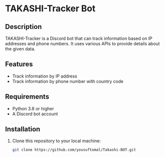 # TAKASHI-Tracker Bot

## Description
TAKASHI-Tracker is a Discord bot that can track information based on IP addresses and phone numbers. It uses various APIs to provide details about the given data.

## Features
- Track information by IP address
- Track information by phone number with country code

## Requirements
- Python 3.8 or higher
- A Discord bot account

## Installation

1. Clone this repository to your local machine:
   ```bash
   git clone https://github.com/yousuftomal/Takashi-BOT.git

